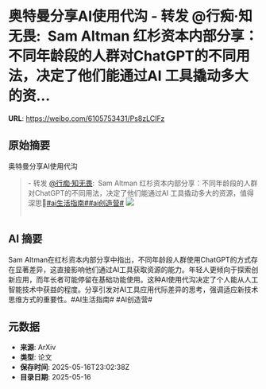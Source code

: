 # 奥特曼分享AI使用代沟 - 转发 @行痴·知无畏:&ensp;Sam Altman 红杉资本内部分享：不同年龄段的人群对ChatGPT的不同用法，决定了他们能通过AI 工具撬动多大的资...

**URL**: https://weibo.com/6105753431/Ps8zLCIFz

## 原始摘要

奥特曼分享AI使用代沟<br><blockquote> - 转发 <a href="https://weibo.com/5078115336" target="_blank">@行痴·知无畏</a>: Sam Altman 红杉资本内部分享：不同年龄段的人群对ChatGPT的不同用法，决定了他们能通过AI 工具撬动多大的资源，值得深思🤔<a href="https://m.weibo.cn/search?containerid=231522type%3D1%26t%3D10%26q%3D%23ai%E7%94%9F%E6%B4%BB%E6%8C%87%E5%8D%97%23&amp;extparam=%23ai%E7%94%9F%E6%B4%BB%E6%8C%87%E5%8D%97%23" data-hide=""><span class="surl-text">#ai生活指南#</span></a><a href="https://m.weibo.cn/search?containerid=231522type%3D1%26t%3D10%26q%3D%23ai%E5%88%9B%E9%80%A0%E8%90%A5%23" data-hide=""><span class="surl-text">#ai创造营#</span></a> <img style="" src="https://tvax3.sinaimg.cn/large/005xFfM4ly1i1efuvivg3j30wi14f11p.jpg" referrerpolicy="no-referrer"><br><br></blockquote>

## AI 摘要

Sam Altman在红杉资本内部分享中指出，不同年龄段人群使用ChatGPT的方式存在显著差异，这直接影响他们通过AI工具获取资源的能力。年轻人更倾向于探索创新应用，而年长者可能停留在基础功能使用。这种AI使用代沟决定了个人能从人工智能技术中获益的程度。分享引发对AI工具应用代际差异的思考，强调适应新技术思维方式的重要性。#AI生活指南# #AI创造营#

## 元数据

- **来源**: ArXiv
- **类型**: 论文
- **保存时间**: 2025-05-16T23:02:38Z
- **目录日期**: 2025-05-16

